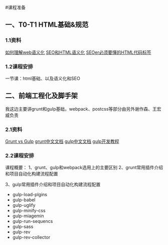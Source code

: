 #课程准备
## 一、T0-T1 HTML基础&规范
### 1.1资料
[如何理解web语义化](https://www.zhihu.com/question/20455165)
[SEO和HTML语义化](https://segmentfault.com/a/1190000016638651)
[SEOer必须要懂的HTML代码标签](https://zhuanlan.zhihu.com/p/27050591)

### 1.2课程安排
一节课：html基础、以及语义化和SEO


## 二、前端工程化及脚手架
  我这边主要讲grunt和gulp基础，webpack、postcss等部分由另外谢作森、王宏威负责
### 2.1资料
[Grunt vs Gulp](https://www.cnblogs.com/chris-oil/p/5746427.html)
[grunt中文文档](https://www.gruntjs.net/getting-started)
[gulp中文文档](https://www.gulpjs.com.cn/docs/getting-started/)
[gulp开发教程](https://www.imooc.com/article/2364)

### 2.2课程安排
课程概要：
1、grunt、gulp和webpack选用上的主要区别
2、grunt常用插件介绍和项目自动化构建流程配置

3、gulp常用插件介绍和项目自动化构建流程配置
*    gulp-load-plgins
*    gulp-babel
*    gulp-uglify
*    gulp-minify-css
*    gulp-miagemin
*    gulp-run-sequencs
*    gulp-sass
*    gulp-rev
*    gulp-rev-collector
